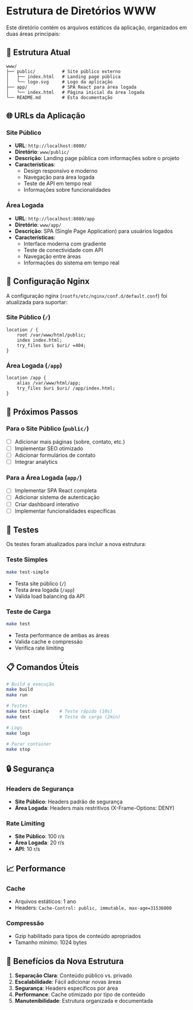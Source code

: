 # Estrutura de Diretórios WWW

Este diretório contém os arquivos estáticos da aplicação, organizados em duas áreas principais:

## 📁 Estrutura Atual

```
www/
├── public/          # Site público externo
│   ├── index.html   # Landing page pública
│   └── logo.svg     # Logo da aplicação
├── app/             # SPA React para área logada
│   └── index.html   # Página inicial da área logada
└── README.md        # Esta documentação
```

## 🌐 URLs da Aplicação

### Site Público
- **URL**: `http://localhost:8080/`
- **Diretório**: `www/public/`
- **Descrição**: Landing page pública com informações sobre o projeto
- **Características**:
  - Design responsivo e moderno
  - Navegação para área logada
  - Teste de API em tempo real
  - Informações sobre funcionalidades

### Área Logada
- **URL**: `http://localhost:8080/app`
- **Diretório**: `www/app/`
- **Descrição**: SPA (Single Page Application) para usuários logados
- **Características**:
  - Interface moderna com gradiente
  - Teste de conectividade com API
  - Navegação entre áreas
  - Informações do sistema em tempo real

## 🔧 Configuração Nginx

A configuração nginx (`rootfs/etc/nginx/conf.d/default.conf`) foi atualizada para suportar:

### Site Público (`/`)
```nginx
location / {
    root /var/www/html/public;
    index index.html;
    try_files $uri $uri/ =404;
}
```

### Área Logada (`/app`)
```nginx
location /app {
    alias /var/www/html/app;
    try_files $uri $uri/ /app/index.html;
}
```

## 🚀 Próximos Passos

### Para o Site Público (`public/`)
- [ ] Adicionar mais páginas (sobre, contato, etc.)
- [ ] Implementar SEO otimizado
- [ ] Adicionar formulários de contato
- [ ] Integrar analytics

### Para a Área Logada (`app/`)
- [ ] Implementar SPA React completa
- [ ] Adicionar sistema de autenticação
- [ ] Criar dashboard interativo
- [ ] Implementar funcionalidades específicas

## 🧪 Testes

Os testes foram atualizados para incluir a nova estrutura:

### Teste Simples
```bash
make test-simple
```
- Testa site público (`/`)
- Testa área logada (`/app`)
- Valida load balancing da API

### Teste de Carga
```bash
make test
```
- Testa performance de ambas as áreas
- Valida cache e compressão
- Verifica rate limiting

## 📋 Comandos Úteis

```bash
# Build e execução
make build
make run

# Testes
make test-simple    # Teste rápido (10s)
make test           # Teste de carga (2min)

# Logs
make logs

# Parar container
make stop
```

## 🔒 Segurança

### Headers de Segurança
- **Site Público**: Headers padrão de segurança
- **Área Logada**: Headers mais restritivos (X-Frame-Options: DENY)

### Rate Limiting
- **Site Público**: 100 r/s
- **Área Logada**: 20 r/s
- **API**: 10 r/s

## 📈 Performance

### Cache
- Arquivos estáticos: 1 ano
- Headers: `Cache-Control: public, immutable, max-age=31536000`

### Compressão
- Gzip habilitado para tipos de conteúdo apropriados
- Tamanho mínimo: 1024 bytes

## 🎯 Benefícios da Nova Estrutura

1. **Separação Clara**: Conteúdo público vs. privado
2. **Escalabilidade**: Fácil adicionar novas áreas
3. **Segurança**: Headers específicos por área
4. **Performance**: Cache otimizado por tipo de conteúdo
5. **Manutenibilidade**: Estrutura organizada e documentada
